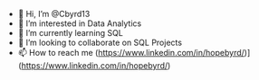 - 👋 Hi, I’m @Cbyrd13
- 👀 I’m interested in Data Analytics
- 🌱 I’m currently learning SQL
- 💞️ I’m looking to collaborate on SQL Projects
- 📫 How to reach me (https://www.linkedin.com/in/hopebyrd/)](https://www.linkedin.com/in/hopebyrd/)


<!---
Cbyrd13/Cbyrd13 is a ✨ special ✨ repository because its `README.md` (this file) appears on your GitHub profile.
You can click the Preview link to take a look at your changes.
--->
